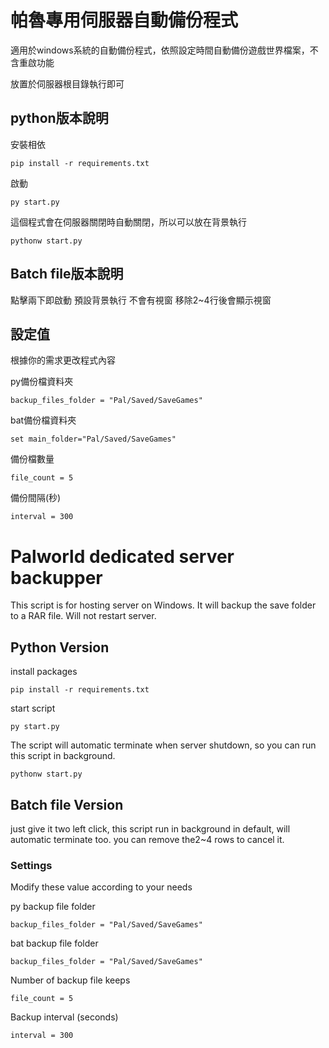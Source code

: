 # 帕魯專用伺服器自動備份程式
適用於windows系統的自動備份程式，依照設定時間自動備份遊戲世界檔案，不含重啟功能  

放置於伺服器根目錄執行即可  
## python版本說明
安裝相依
```
pip install -r requirements.txt
```
啟動
```
py start.py
```
這個程式會在伺服器關閉時自動關閉，所以可以放在背景執行
```
pythonw start.py
```
## Batch file版本說明
點擊兩下即啟動 預設背景執行 不會有視窗
移除2~4行後會顯示視窗

## 設定值
根據你的需求更改程式內容  


py備份檔資料夾  
```
backup_files_folder = "Pal/Saved/SaveGames"
```
bat備份檔資料夾
```
set main_folder="Pal/Saved/SaveGames"
```
備份檔數量  
```
file_count = 5
```  
備份間隔(秒)  
```
interval = 300
```


# Palworld dedicated server backupper
This script is for hosting server on Windows. It will backup the save folder to a RAR file. 
Will not restart server.

## Python Version
install packages
```
pip install -r requirements.txt
```
start script
```
py start.py
```  
The script will automatic terminate when server shutdown, so you can run this script in background.  
```
pythonw start.py
```
## Batch file Version
just give it two left click, this script run in background in default, will automatic terminate too.
you can remove the2~4 rows to cancel it.
### Settings
Modify these value according to your needs

py backup file folder
```
backup_files_folder = "Pal/Saved/SaveGames"
```
bat backup file folder
```
backup_files_folder = "Pal/Saved/SaveGames"
```  
Number of backup file keeps
```
file_count = 5
```  
Backup interval (seconds)
```
interval = 300
```  
